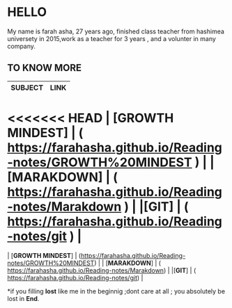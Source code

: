 # HELLO
My name is farah asha, 27 years ago, finished class teacher from hashimea universety in 2015,work as a teacher for 3 years , and a volunter in many company.





 ## TO KNOW MORE
 
| **SUBJECT**          |  **LINK**                       |
|   ---------------    |   ---------------------------------------    |
<<<<<<< HEAD
| [**GROWTH MINDEST**] |  (  https://farahasha.github.io/Reading-notes/GROWTH%20MINDEST )  |
| [**MARAKDOWN**]      | (   https://farahasha.github.io/Reading-notes/Marakdown ) |
|[**GIT**]             | (   https://farahasha.github.io/Reading-notes/git ) |
=======
| [**GROWTH MINDEST**] |  (https://farahasha.github.io/Reading-notes/GROWTH%20MINDEST)  |
| [**MARAKDOWN**]      | (   https://farahasha.github.io/Reading-notes/Marakdown) |
|[**GIT**]             | ( https://farahasha.github.io/Reading-notes/git) |


*if you filling **lost** like me in the beginnig ;dont care at all ;
you absolutely  be lost in **End**.



